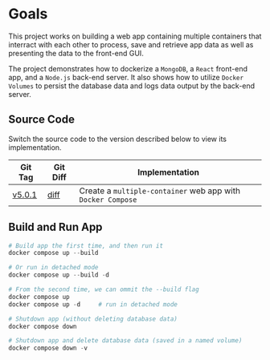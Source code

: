 # Goals

This project works on building a web app containing multiple containers that interract with each other to process, save and retrieve app data as well as presenting the data to the front-end GUI.

The project demonstrates how to dockerize a `MongoDB`, a `React` front-end app, and a `Node.js` back-end server. It also shows how to utilize `Docker Volumes` to persist the database data and logs data output by the back-end server.

## Source Code

Switch the source code to the version described below to view its implementation.

| Git Tag | Git Diff | Implementation |
|---------|----------|----------------|
| [v5.0.1](https://github.com/TranXuanHoang/Containerization/releases/tag/v5.0.1) | [diff](https://github.com/TranXuanHoang/Containerization/compare/v5.0.0...v5.0.1) | Create a `multiple-container` web app with `Docker Compose` |

## Build and Run App

```powershell
# Build app the first time, and then run it
docker compose up --build

# Or run in detached mode
docker compose up --build -d

# From the second time, we can ommit the --build flag
docker compose up
docker compose up -d     # run in detached mode

# Shutdown app (without deleting database data)
docker compose down

# Shutdown app and delete database data (saved in a named volume)
docker compose down -v
```
